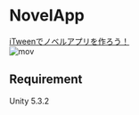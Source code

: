 # NovelApp

[iTweenでノベルアプリを作ろう！](http://qiita.com/tempura/items/7610df49955d1aff15de)  
![mov](https://qiita-image-store.s3.amazonaws.com/0/96554/7243aceb-b904-ebe3-4488-598f47fbe9d8.gif)  

## Requirement

Unity 5.3.2
